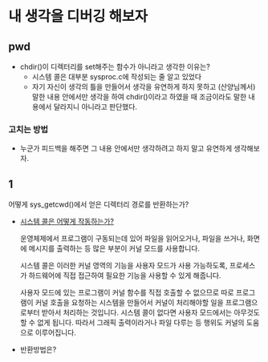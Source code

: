# 내 생각을 디버깅 해보자

## pwd

* chdir()이 디렉터리를 set해주는 함수가 아니라고 생각한 이유는?
  * 시스템 콜은 대부분 sysproc.c에 작성되는 줄 알고 있었다
  * 자기 자신이 생각의 틀을 만들어서 생각을 유연하게 하지 못하고 (산양님께서)말한 내용 안에서만 생각을 하여 chdir()이라고 하였을 때 조금이라도 말한 내용에서 달라지니 아니라고 판단했다.

### 고치는 방법

* 누군가 피드백을 해주면 그 내용 안에서만 생각하려고 하지 말고 유연하게 생각해보자.

## 1

어떻게 sys_getcwd()에서 얻은 디렉터리 경로를 반환하는가?

* [시스템 콜은 어떻게 작동하는가?](https://chul2-ing.tistory.com/39)

    운영체제에서 프로그램이 구동되는데 있어 파일을 읽어오거나, 파일을 쓰거나,
    화면에 메시지를 출력하는 등 많은 부분이 커널 모드를 사용합니다.

    시스템 콜은 이러한 커널 영역의 기능을 사용자 모드가 사용 가능하도록,
    프로세스가 하드웨어에 직접 접근하여 필요한 기능을 사용할 수 있게 해줍니다.

    사용자 모드에 있는 프로그램이 커널 함수를 직접 호출할 수 없으므로 따로
    프로그램이 커널 호출을 요청하는 시스템을 만들어서 커널이 처리해야할 일을 프로그램으로부터 받아서 처리하는 것입니다.
    시스템 콜이 없다면 사용자 모드에서는 아무것도 할 수 없게 됩니다.
    따라서 그래픽 출력이라거나 파일 다루는 등 행위도 커널의 도움으로 이루어집니다.

* 반환방법은?

